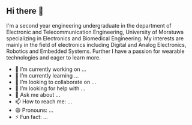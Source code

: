 ## Hi there 👋
I'm a second year engineering undergraduate in the department of Electronic and Telecommunication Engineering, University of Moratuwa specializing in Electronics and Biomedical Engineering. 
My interests are mainly in the field of electronics including Digital and Analog Electronics, Robotics and Embedded Systems. 
Further I have a passion for wearable technologies and eager to learn more.
<!--
**Banu-Liyanage/Banu-Liyanage** is a ✨ _special_ ✨ repository because its `README.md` (this file) appears on your GitHub profile.-->




- 🔭 I’m currently working on ...
- 🌱 I’m currently learning ...
- 👯 I’m looking to collaborate on ...
- 🤔 I’m looking for help with ...
- 💬 Ask me about ...
- 📫 How to reach me: ...
- 😄 Pronouns: ...
- ⚡ Fun fact: ...
